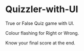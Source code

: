 # Quizzler-with-UI
True or False Quiz game with UI.

Colour flashing for Right or Wrong.

Know your final score at the end.
